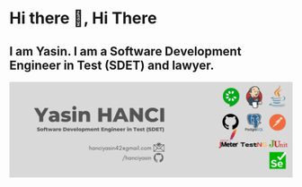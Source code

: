 # Hi there 👋, Hi There
## I am Yasin. I am a Software Development Engineer in Test (SDET) and lawyer. 
![I am Yasin. I am a Software Development Engineer in Test (SDET) and lawyer. ](https://github.com/hanciyasin/hanciyasin/blob/main/AFISH.png)






